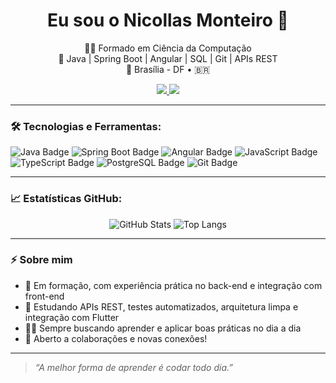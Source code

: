 <h1 align="center">Eu sou o Nicollas Monteiro 👋</h1>

<p align="center">
  👨‍💻 Formado em Ciência da Computação <br>
  🔧 Java | Spring Boot | Angular | SQL | Git | APIs REST <br>
  📍 Brasília - DF • 🇧🇷
</p>

<p align="center">
  <a href="https://www.linkedin.com/in/nicollas-monteiro-barros-nmb">
    <img src="https://img.shields.io/badge/LinkedIn-0077B5?style=for-the-badge&logo=linkedin&logoColor=white" />
  </a>
  <a href="mailto:nicollasmonteiro0800@gmail.com">
    <img src="https://img.shields.io/badge/Gmail-D14836?style=for-the-badge&logo=gmail&logoColor=white" />
  </a>
</p>

---

### 🛠️ Tecnologias e Ferramentas:

<div align="left">
  <img src="https://img.shields.io/badge/Java-ED8B00?style=for-the-badge&logo=openjdk&logoColor=white" alt="Java Badge"/>
  <img src="https://img.shields.io/badge/Spring_Boot-6DB33F?style=for-the-badge&logo=springboot&logoColor=white" alt="Spring Boot Badge"/>
  <img src="https://img.shields.io/badge/Angular-DD0031?style=for-the-badge&logo=angular&logoColor=white" alt="Angular Badge"/>
  <img src="https://img.shields.io/badge/JavaScript-F7DF1E?style=for-the-badge&logo=javascript&logoColor=black" alt="JavaScript Badge"/>
  <img src="https://img.shields.io/badge/TypeScript-007ACC?style=for-the-badge&logo=typescript&logoColor=white" alt="TypeScript Badge"/>
  <img src="https://img.shields.io/badge/PostgreSQL-4169E1?style=for-the-badge&logo=postgresql&logoColor=white" alt="PostgreSQL Badge"/>
  <img src="https://img.shields.io/badge/Git-F05032?style=for-the-badge&logo=git&logoColor=white" alt="Git Badge"/>
</div>

---

### 📈 Estatísticas GitHub:

<p align="center">
  <img src="https://github-readme-stats.vercel.app/api?username=Nickz1nn&show_icons=true&theme=radical" alt="GitHub Stats" />
  <img src="https://github-readme-stats.vercel.app/api/top-langs/?username=Nickz1nn&layout=compact&theme=radical" alt="Top Langs" />
</p>

---

### ⚡ Sobre mim

- 🚀 Em formação, com experiência prática no back-end e integração com front-end  
- 🧠 Estudando APIs REST, testes automatizados, arquitetura limpa e integração com Flutter  
- 👨‍💻 Sempre buscando aprender e aplicar boas práticas no dia a dia  
- 🤝 Aberto a colaborações e novas conexões!

---

> _“A melhor forma de aprender é codar todo dia.”_
